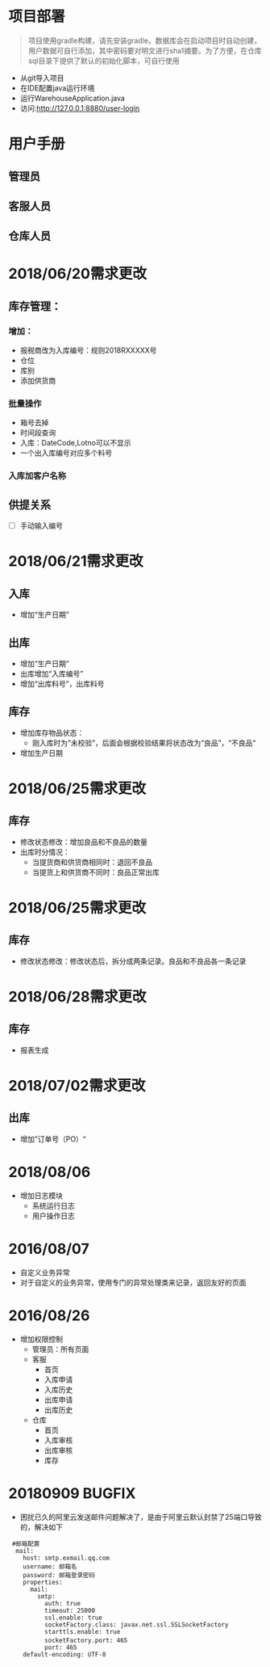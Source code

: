 # 项目部署
> 项目使用gradle构建，请先安装gradle。数据库会在启动项目时自动创建，用户数据可自行添加，其中密码要对明文进行sha1摘要。为了方便，在仓库sql目录下提供了默认的初始化脚本，可自行使用
- 从git导入项目
- 在IDE配置java运行环境
- 运行WarehouseApplication.java
- 访问:http://127.0.0.1:8880/user-login

# 用户手册



## 管理员

## 客服人员

## 仓库人员


# 2018/06/20需求更改
## 库存管理：
### 增加：
- 报税商改为入库编号：规则2018RXXXXX号
- 仓位
- 库别
- 添加供货商

### 批量操作
- 箱号去掉
- 时间段查询
- 入库：DateCode,Lotno可以不显示
- 一个出入库编号对应多个料号

### 入库加客户名称


## 供提关系
- [ ] 手动输入编号


# 2018/06/21需求更改
## 入库
- 增加“生产日期”
## 出库
- 增加“生产日期”
- 出库增加“入库编号” 
- 增加“出库料号”，出库料号

## 库存
- 增加库存物品状态：
  - 刚入库时为“未校验”，后面会根据校验结果将状态改为“良品”，“不良品“
- 增加生产日期

# 2018/06/25需求更改
## 库存
- 修改状态修改：增加良品和不良品的数量
- 出库时分情况：
  - 当提货商和供货商相同时：退回不良品
  - 当提货上和供货商不同时：良品正常出库
  
  
# 2018/06/25需求更改
## 库存
- 修改状态修改：修改状态后，拆分成两条记录。良品和不良品各一条记录

# 2018/06/28需求更改
## 库存
- 报表生成

# 2018/07/02需求更改
## 出库
  - 增加”订单号（PO）“
  
# 2018/08/06
- 增加日志模块
  - 系统运行日志
  - 用户操作日志
  
# 2016/08/07
- 自定义业务异常
- 对于自定义的业务异常，使用专门的异常处理类来记录，返回友好的页面

# 2016/08/26
- 增加权限控制
  - 管理员：所有页面
  - 客服
    - 首页
    - 入库申请
    - 入库历史
    - 出库申请
    - 出库历史
  - 仓库
    - 首页
    - 入库审核
    - 出库审核
    - 库存
# 20180909 BUGFIX
  - 困扰已久的阿里云发送邮件问题解决了，是由于阿里云默认封禁了25端口导致的，解决如下
  ```
   #邮箱配置
    mail:
      host: smtp.exmail.qq.com
      username: 邮箱名
      password: 邮箱登录密码
      properties:
        mail:
          smtp:
            auth: true
            timeout: 25000
            ssl.enable: true
            socketFactory.class: javax.net.ssl.SSLSocketFactory
            starttls.enable: true
            socketFactory.port: 465　
            port: 465
      default-encoding: UTF-8
  ```